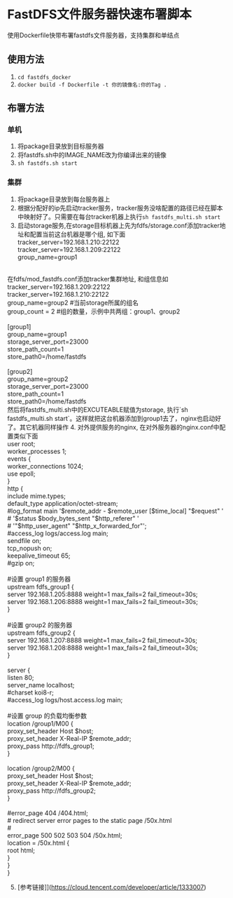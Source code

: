# FastDFS文件服务器快速布署脚本
使用Dockerfile快带布署fastdfs文件服务器，支持集群和单结点

## 使用方法
1. `cd fastdfs_docker`
2. `docker build -f Dockerfile -t 你的镜像名:你的Tag .`

## 布署方法
### 单机
1. 将package目录放到目标服务器
2. 将fastdfs.sh中的IMAGE_NAME改为你编译出来的镜像
3. `sh fastdfs.sh start`

### 集群
1. 将package目录放到每台服务器上
2. 根据分配好的ip先启动tracker服务，tracker服务没啥配置的路径已经在脚本中映射好了。只需要在每台tracker机器上执行`sh fastdfs_multi.sh start`
3. 启动storage服务,在storage目标机器上先为fdfs/storage.conf添加tracker地址和配置当前这台机器是哪个组, 如下面<br>
    tracker_server=192.168.1.210:22122<br>
    tracker_server=192.168.1.209:22122<br>
    group_name=group1<br>
<br>
在fdfs/mod_fastdfs.conf添加tracker集群地址, 和组信息如<br>
tracker_server=192.168.1.209:22122<br>
tracker_server=192.168.1.210:22122<br>
group_name=group2                        #当前storage所属的组名<br>
group_count = 2                    #组的数量，示例中共两组：group1、group2<br>
<br>
[group1]<br>
group_name=group1<br>
storage_server_port=23000<br>
store_path_count=1<br>
store_path0=/home/fastdfs<br>
<br>
[group2]<br>
group_name=group2<br>
storage_server_port=23000<br>
store_path_count=1<br>
store_path0=/home/fastdfs<br>
然后将fastdfs_multi.sh中的EXCUTEABLE赋值为storage, 执行`sh fastdfs_multi.sh start`。这样就把这台机器添加到group1去了，nginx也启动好了。其它机器同样操作
4. 对外提供服务的nginx, 在对外服务器的nginx.conf中配置类似下面 <br>
user  root;<br>
worker_processes  1;<br>
events {<br>
    worker_connections  1024;<br>
    use epoll;<br>
}<br>
http {<br>
    include       mime.types;<br>
    default_type  application/octet-stream;<br>
    #log_format  main  '$remote_addr - $remote_user [$time_local] "$request" '<br>
    #                  '$status $body_bytes_sent "$http_referer" '<br>
    #                  '"$http_user_agent" "$http_x_forwarded_for"';<br>
    #access_log  logs/access.log  main;<br>
    sendfile       on;<br>
    tcp_nopush     on;<br>
    keepalive_timeout  65;<br>
    #gzip on;<br>
<br>
    #设置 group1 的服务器<br>
    upstream fdfs_group1 {<br>
         server 192.168.1.205:8888 weight=1 max_fails=2 fail_timeout=30s;<br>
         server 192.168.1.206:8888 weight=1 max_fails=2 fail_timeout=30s;<br>
    }<br>
<br>
    #设置 group2 的服务器<br>
    upstream fdfs_group2 {<br>
         server 192.168.1.207:8888 weight=1 max_fails=2 fail_timeout=30s;<br>
         server 192.168.1.208:8888 weight=1 max_fails=2 fail_timeout=30s;<br>
    }<br>
<br>
    server {<br>
        listen       80;<br>
        server_name  localhost;<br>
        #charset koi8-r;<br>
        #access_log  logs/host.access.log  main;<br>
<br>
        #设置 group 的负载均衡参数<br>
        location /group1/M00 {<br>
            proxy_set_header Host $host;<br>
            proxy_set_header X-Real-IP $remote_addr;<br>
            proxy_pass http://fdfs_group1;<br>
        }<br>
<br>
        location /group2/M00 {<br>
            proxy_set_header Host $host;<br>
            proxy_set_header X-Real-IP $remote_addr;<br>
            proxy_pass http://fdfs_group2;<br>
        }<br>
<br>
        #error_page  404              /404.html;<br>
        # redirect server error pages to the static page /50x.html<br>
        #<br>
        error_page   500 502 503 504  /50x.html;<br>
        location = /50x.html {<br>
            root html; <br>
        }<br>
    } <br>
}<br>

5. [参考链接]](https://cloud.tencent.com/developer/article/1333007)